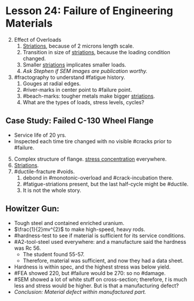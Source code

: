 # Lesson 24: Failure of Engineering Materials

2. Effect of Overloads
   1. [Striations](striations.md), because of 2 microns length scale.
   2. Transition in size of [striations](striations.md), because the loading condition changed.
   3. Smaller [striations](striations.md) implicates smaller loads.
   4. _Ask Stephen if SEM images are publication worthy._
3. #fractography to understand #fatigue history.
   1. Gouges at radial edges.
   2. #river-marks in center point to #failure point.
   3. #beach-marks: tougher metals make bigger [striations](striations.md).
   4. What are the types of loads, stress levels, cycles?



## Case Study: Failed C-130 Wheel Flange
- Service life of 20 yrs.
- Inspected each time tire changed with no visible #cracks prior to #failure.
5. Complex structure of flange. [stress concentration](stress-concentration.md) everywhere.
6. [Striations](striations.md).
7. #ductile-fracture #voids.
   1. debond in #monotonic-overload and #crack-incubation there.
   2. #fatigue-striations present, but the last half-cycle might be #ductile.
   3. It is not the whole story.



## Howitzer Gun:
- Tough steel and contained enriched uranium.
- $\frac{1}{2}mv^{2}$ to make high-speed, heavy rods.
- #hardness-test to see if material is sufficient for its service conditions.
- #A2-tool-steel used everywhere: and a manufacture said the hardness was Rc 56.
  - The student found 55-57.
  - Therefore, material was sufficient, and now they had a data sheet.
- Hardness is within spec, and the highest stress was below yield.
- #FEA showed 220, but #failure would be 270: so no #damage.
- #SEM showed a lot of white stuff on cross-section; therefore, $t$ is much less and stress would be higher. But is that a manufacturing defect?
- _Conclusion: Material defect within manufactured part._